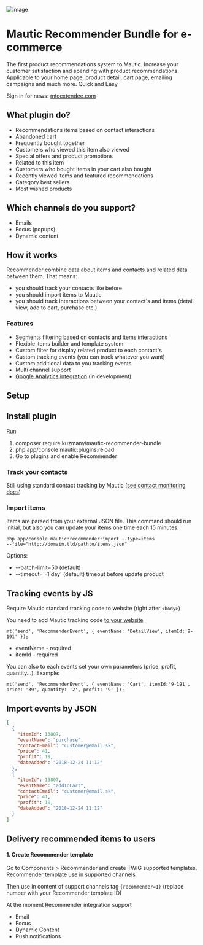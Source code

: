 ![image](https://user-images.githubusercontent.com/462477/51494736-0fefb100-1dba-11e9-8d44-27a24292e3dd.png)


# Mautic Recommender Bundle for e-commerce

The first product recommendations system to Mautic.  Increase your customer satisfaction and spending with product recommendations. Applicable to your home page, product detail, cart page, emailing campaigns and much more. Quick and Easy

Sign in for news: [mtcextendee.com](https://mtcextendee.com/)

## What plugin do?

- Recommendations items based on contact interactions
- Abandoned cart
- Frequently bought together
- Customers who viewed this item also viewed
- Special offers and product promotions
- Related to this item
- Customers who bought items in your cart also bought
- Recently viewed items and featured recommendations
- Category best sellers
- Most wished products

## Which channels do you support?

- Emails
- Focus (popups)
- Dynamic content

## How it works

Recommender combine data about items and contacts and related data between them. That means:
 - you should track your contacts like before
 - you should import items to Mautic
 - you should track interactions between your contact's and items (detail view, add to cart, purchase etc.)
 
### Features
- Segments filtering based on contacts and items interactions
- Flexible items builder and template system 
- Custom filter for display related product to each contact's
- Custom tracking events (you can track whatever you want)
- Custom additional data to you tracking events
- Multi channel support
- [Google Analytics integration](https://github.com/kuzmany/mautic-extendee-analytics-bundle) (in development)

## Setup  

## Install plugin 

Run

1. composer require kuzmany/mautic-recommender-bundle
2. php app/console mautic:plugins:reload
3. Go to plugins and enable Recommender

### Track your contacts 

Still using standard contact tracking by Mautic ([see contact monitoring docs](https://www.mautic.org/docs/en/contacts/contact_monitoring.html))

### Import items

Items are parsed from your external JSON file. This command should run initial, but also you can update your items one time each 15 minutes.

`php app/console mautic:recommender:import --type=items`  
`--file="http://domain.tld/pathto/items.json"`

Options:

- --batch-limit=50 (default)
- --timeout='-1 day' (default) timeout before update product

## Tracking events by JS

Require Mautic standard tracking code to website (right after `<body>`)

You need to add Mautic tracking code  [to your website](https://www.mautic.org/docs/en/contacts/contact_monitoring.html#javascript-js-tracking)


`mt('send', 'RecommenderEvent', { eventName: 'DetailView', itemId:'9-191' });`

- eventName - required
- itemId - required

You can also to each events set your own parameters (price, profit, quantity...). Example:
 
`mt('send', 'RecommenderEvent', { eventName: 'Cart', itemId:'9-191', price: '39', quantity: '2', profit: '9' });`

## Import events by JSON

```json
[
  {
    "itemId": 13807,
    "eventName": "purchase",
    "contactEmail": "customer@email.sk",
    "price": 41,
    "profit": 19,
    "dateAdded": "2018-12-24 11:12"
  },
  {
    "itemId": 13807,
    "eventName": "addToCart",
    "contactEmail": "customer@email.sk",
    "price": 41,
    "profit": 19,
    "dateAdded": "2018-12-24 11:12"
  }
]
```




## Delivery recommended items to users

#### 1. Create Recommender template
 
Go to Components > Recommender and create TWIG supported templates. Recommender template use in supported channels. 

Then use in content of support channels tag `{recommender=1}` (replace number with your Recommender template ID)

At the moment Recommender integration support 

- Email
- Focus
- Dynamic Content
- Push notifications